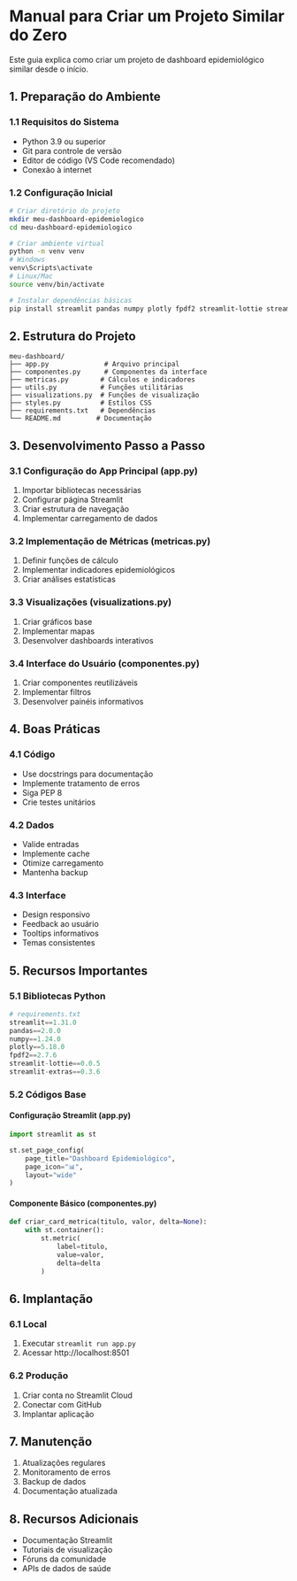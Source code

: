 # Manual para Criar um Projeto Similar do Zero

Este guia explica como criar um projeto de dashboard epidemiológico similar desde o início.

## 1. Preparação do Ambiente

### 1.1 Requisitos do Sistema
- Python 3.9 ou superior
- Git para controle de versão
- Editor de código (VS Code recomendado)
- Conexão à internet

### 1.2 Configuração Inicial
```bash
# Criar diretório do projeto
mkdir meu-dashboard-epidemiologico
cd meu-dashboard-epidemiologico

# Criar ambiente virtual
python -m venv venv
# Windows
venv\Scripts\activate
# Linux/Mac
source venv/bin/activate

# Instalar dependências básicas
pip install streamlit pandas numpy plotly fpdf2 streamlit-lottie streamlit-extras
```

## 2. Estrutura do Projeto

```
meu-dashboard/
├── app.py              # Arquivo principal
├── componentes.py      # Componentes da interface
├── metricas.py        # Cálculos e indicadores
├── utils.py           # Funções utilitárias
├── visualizations.py  # Funções de visualização
├── styles.py          # Estilos CSS
├── requirements.txt   # Dependências
└── README.md         # Documentação
```

## 3. Desenvolvimento Passo a Passo

### 3.1 Configuração do App Principal (app.py)
1. Importar bibliotecas necessárias
2. Configurar página Streamlit
3. Criar estrutura de navegação
4. Implementar carregamento de dados

### 3.2 Implementação de Métricas (metricas.py)
1. Definir funções de cálculo
2. Implementar indicadores epidemiológicos
3. Criar análises estatísticas

### 3.3 Visualizações (visualizations.py)
1. Criar gráficos base
2. Implementar mapas
3. Desenvolver dashboards interativos

### 3.4 Interface do Usuário (componentes.py)
1. Criar componentes reutilizáveis
2. Implementar filtros
3. Desenvolver painéis informativos

## 4. Boas Práticas

### 4.1 Código
- Use docstrings para documentação
- Implemente tratamento de erros
- Siga PEP 8
- Crie testes unitários

### 4.2 Dados
- Valide entradas
- Implemente cache
- Otimize carregamento
- Mantenha backup

### 4.3 Interface
- Design responsivo
- Feedback ao usuário
- Tooltips informativos
- Temas consistentes

## 5. Recursos Importantes

### 5.1 Bibliotecas Python
```python
# requirements.txt
streamlit==1.31.0
pandas==2.0.0
numpy==1.24.0
plotly==5.18.0
fpdf2==2.7.6
streamlit-lottie==0.0.5
streamlit-extras==0.3.6
```

### 5.2 Códigos Base

#### Configuração Streamlit (app.py)
```python
import streamlit as st

st.set_page_config(
    page_title="Dashboard Epidemiológico",
    page_icon="📊",
    layout="wide"
)
```

#### Componente Básico (componentes.py)
```python
def criar_card_metrica(titulo, valor, delta=None):
    with st.container():
        st.metric(
            label=titulo,
            value=valor,
            delta=delta
        )
```

## 6. Implantação

### 6.1 Local
1. Executar `streamlit run app.py`
2. Acessar http://localhost:8501

### 6.2 Produção
1. Criar conta no Streamlit Cloud
2. Conectar com GitHub
3. Implantar aplicação

## 7. Manutenção

1. Atualizações regulares
2. Monitoramento de erros
3. Backup de dados
4. Documentação atualizada

## 8. Recursos Adicionais

- Documentação Streamlit
- Tutoriais de visualização
- Fóruns da comunidade
- APIs de dados de saúde
